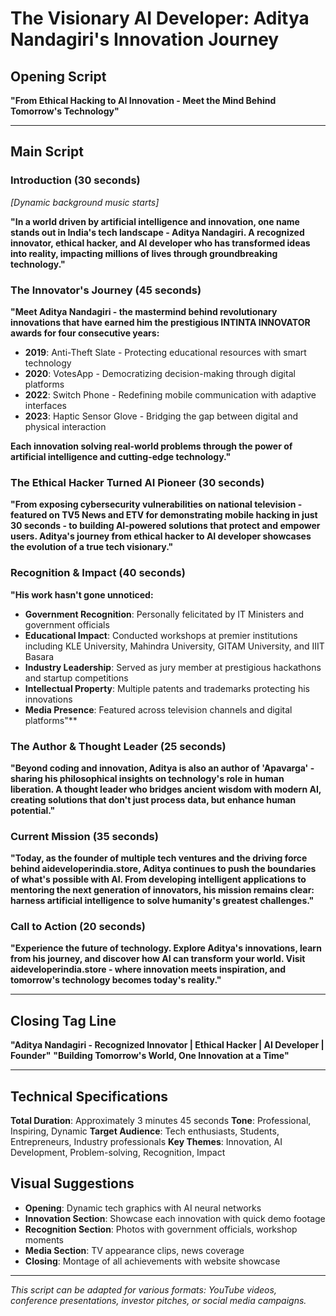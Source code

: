 # The Visionary AI Developer: Aditya Nandagiri's Innovation Journey

## Opening Script

**"From Ethical Hacking to AI Innovation - Meet the Mind Behind Tomorrow's Technology"**

---

## Main Script

### Introduction (30 seconds)
*[Dynamic background music starts]*

**"In a world driven by artificial intelligence and innovation, one name stands out in India's tech landscape - Aditya Nandagiri. A recognized innovator, ethical hacker, and AI developer who has transformed ideas into reality, impacting millions of lives through groundbreaking technology."**

### The Innovator's Journey (45 seconds)

**"Meet Aditya Nandagiri - the mastermind behind revolutionary innovations that have earned him the prestigious INTINTA INNOVATOR awards for four consecutive years:**

- **2019**: Anti-Theft Slate - Protecting educational resources with smart technology
- **2020**: VotesApp - Democratizing decision-making through digital platforms  
- **2022**: Switch Phone - Redefining mobile communication with adaptive interfaces
- **2023**: Haptic Sensor Glove - Bridging the gap between digital and physical interaction

**Each innovation solving real-world problems through the power of artificial intelligence and cutting-edge technology."**

### The Ethical Hacker Turned AI Pioneer (30 seconds)

**"From exposing cybersecurity vulnerabilities on national television - featured on TV5 News and ETV for demonstrating mobile hacking in just 30 seconds - to building AI-powered solutions that protect and empower users. Aditya's journey from ethical hacker to AI developer showcases the evolution of a true tech visionary."**

### Recognition & Impact (40 seconds)

**"His work hasn't gone unnoticed:**
- **Government Recognition**: Personally felicitated by IT Ministers and government officials
- **Educational Impact**: Conducted workshops at premier institutions including KLE University, Mahindra University, GITAM University, and IIIT Basara
- **Industry Leadership**: Served as jury member at prestigious hackathons and startup competitions
- **Intellectual Property**: Multiple patents and trademarks protecting his innovations
- **Media Presence**: Featured across television channels and digital platforms"**

### The Author & Thought Leader (25 seconds)

**"Beyond coding and innovation, Aditya is also an author of 'Apavarga' - sharing his philosophical insights on technology's role in human liberation. A thought leader who bridges ancient wisdom with modern AI, creating solutions that don't just process data, but enhance human potential."**

### Current Mission (35 seconds)

**"Today, as the founder of multiple tech ventures and the driving force behind aideveloperindia.store, Aditya continues to push the boundaries of what's possible with AI. From developing intelligent applications to mentoring the next generation of innovators, his mission remains clear: harness artificial intelligence to solve humanity's greatest challenges."**

### Call to Action (20 seconds)

**"Experience the future of technology. Explore Aditya's innovations, learn from his journey, and discover how AI can transform your world. Visit aideveloperindia.store - where innovation meets inspiration, and tomorrow's technology becomes today's reality."**

---

## Closing Tag Line

**"Aditya Nandagiri - Recognized Innovator | Ethical Hacker | AI Developer | Founder"**
**"Building Tomorrow's World, One Innovation at a Time"**

---

## Technical Specifications

**Total Duration**: Approximately 3 minutes 45 seconds
**Tone**: Professional, Inspiring, Dynamic
**Target Audience**: Tech enthusiasts, Students, Entrepreneurs, Industry professionals
**Key Themes**: Innovation, AI Development, Problem-solving, Recognition, Impact

## Visual Suggestions

- **Opening**: Dynamic tech graphics with AI neural networks
- **Innovation Section**: Showcase each innovation with quick demo footage
- **Recognition Section**: Photos with government officials, workshop moments
- **Media Section**: TV appearance clips, news coverage
- **Closing**: Montage of all achievements with website showcase

---

*This script can be adapted for various formats: YouTube videos, conference presentations, investor pitches, or social media campaigns.* 